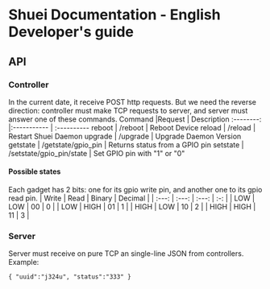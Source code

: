 # Shuei Documentation - English Developer's guide
## API
### Controller
In the current date, it receive POST http requests. But we need the reverse direction: controller must make TCP requests to server, and server must answer one of these commands.
Command		|Request			| Description
:--------:	|:-----------			| :----------
reboot		| /reboot			| Reboot Device
reload		| /reload			| Restart Shuei Daemon
upgrade		| /upgrade			| Upgrade Daemon Version
getstate	| /getstate/gpio\_pin		| Returns status from a GPIO pin
setstate	| /setstate/gpio\_pin/state	| Set GPIO pin with "1" or "0"
#### Possible states
Each gadget has 2 bits:
 one for its gpio write pin, and another one to its gpio read pin.
| Write | Read | Binary | Decimal |
| :---: | :---: | :---: | :-: |
| LOW | LOW | 00 | 0 |
| LOW | HIGH | 01 | 1 |
| HIGH | LOW | 10 | 2 |
| HIGH | HIGH | 11 | 3 |
### Server
Server must receive on pure TCP an single-line JSON from controllers.
Example:
```
{ "uuid":"j324u", "status":"333" }
```


